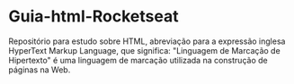 # Guia-html-Rocketseat
Repositório para estudo sobre HTML, abreviação para a expressão inglesa HyperText Markup Language, que significa: "Linguagem de Marcação de Hipertexto" é uma linguagem de marcação utilizada na construção de páginas na Web. 
